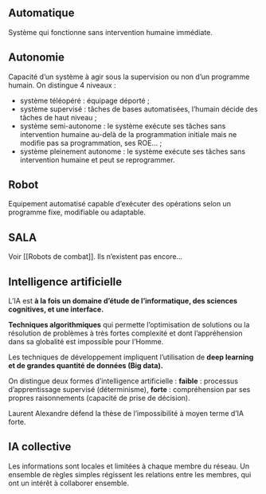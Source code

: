 ## Automatique

Système qui fonctionne sans intervention humaine immédiate.

## Autonomie

Capacité d’un système à agir sous la supervision ou non d’un programme humain. On distingue 4 niveaux : 

- système téléopéré : équipage déporté ;
- système supervisé : tâches de bases automatisées, l’humain décide des tâches de haut niveau ;
- système semi-autonome : le système exécute ses tâches sans intervention humaine au-delà de la programmation initiale mais ne modifie pas sa programmation, ses ROE… ;
- système pleinement autonome : le système exécute ses tâches sans intervention humaine et peut se reprogrammer.

## Robot

Equipement automatisé capable d’exécuter des opérations selon un programme fixe, modifiable ou adaptable.

## SALA

Voir [[Robots de combat]]. Ils n’existent pas encore…

## Intelligence artificielle

L’IA est **à la fois un domaine d’étude de l’informatique, des sciences cognitives, et une interface.**

**Techniques algorithmiques** qui permette l’optimisation de solutions ou la résolution de problèmes à très fortes complexité et dont l’appréhension dans sa globalité est impossible pour l’Homme.

Les techniques de développement impliquent l’utilisation de **deep learning et de grandes quantité de données (Big data).**

On distingue deux formes d’intelligence artificielle :  **faible** : processus d’apprentissage supervisé (déterminisme), **forte** : compréhension par ses propres raisonnements (capacité de prise de décision).

Laurent Alexandre défend la thèse de l’impossibilité à moyen terme d’IA forte.

## IA collective

Les informations sont locales et limitées à chaque membre du réseau. Un ensemble de règles simples régissent les relations entre les membres, qui ont un intérêt à collaborer ensemble.